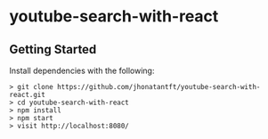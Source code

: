 # youtube-search-with-react

## Getting Started

Install dependencies with the following:

```
> git clone https://github.com/jhonatantft/youtube-search-with-react.git
> cd youtube-search-with-react
> npm install
> npm start
> visit http://localhost:8080/
```
